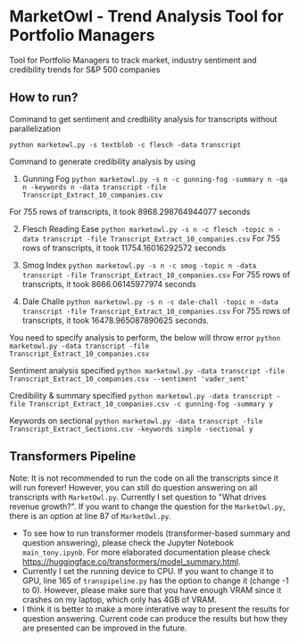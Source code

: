 # MarketOwl - Trend Analysis Tool for Portfolio Managers

Tool for Portfolio Managers to track market, industry sentiment and credibility trends for S&amp;P 500 companies


## How to run?
Command to get sentiment and credbility analysis for transcripts without parallelization

`python marketowl.py -s textblob -c flesch -data transcript`

Command to generate credibility analysis by using
1. Gunning Fog
`python marketowl.py -s n -c gunning-fog -summary n -qa n -keywords n -data transcript -file Transcript_Extract_10_companies.csv`

For 755 rows of transcripts, it took 8968.298764944077 seconds

2. Flesch Reading Ease
`python marketowl.py -s n -c flesch -topic n -data transcript -file Transcript_Extract_10_companies.csv`
For 755 rows of transcripts, it took 11754.16016292572 seconds

3. Smog Index
`python marketowl.py -s n -c smog -topic n -data transcript -file Transcript_Extract_10_companies.csv`
For 755 rows of transcripts, it took 8666.06145977974 seconds

4. Dale Challe
`python marketowl.py -s n -c dale-chall -topic n -data transcript -file Transcript_Extract_10_companies.csv`
For 755 rows of transcripts, it took 16478.965087890625 seconds.

You need to specify analysis to perform, the below will throw error
`python marketowl.py -data transcript -file Transcript_Extract_10_companies.csv`

Sentiment analysis specified
`python marketowl.py -data transcript -file Transcript_Extract_10_companies.csv --sentiment 'vader_sent'`

Credibility & summary specified
`python marketowl.py -data transcript -file Transcript_Extract_10_companies.csv -c gunning-fog -summary y`

Keywords on sectional 
`python marketowl.py -data transcript -file Transcript_Extract_Sections.csv -keywords simple -sectional y `

## Transformers Pipeline
Note: It is not recommended to run the code on all the transcripts since it will run forever! However, you can still do question answering on all transcripts with `MarketOwl.py`. Currently I set question  to "What drives revenue growth?". If you want to change the question for the `MarketOwl.py`, there is an option at line 87 of `MarketOwl.py`. 
* To see how to run transformer models (transformer-based summary and question answering), please check the Jupyter Notebook `main_tony.ipynb`. For more elaborated documentation please check https://huggingface.co/transformers/model_summary.html. 
* Currently I set the running device to CPU. If you want to change it to GPU, line 165 of `transpipeline.py` has the option to change it (change -1 to 0). However, please make sure that you have enough VRAM since it crashes on my laptop, which only has 4GB of VRAM.  
* I think it is better to make a more interative way to present the results for question answering. Current code can produce the results but how they are presented can be improved in the future. 
